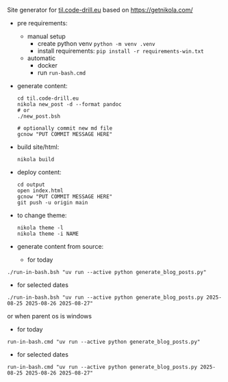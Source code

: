 Site generator for [til.code-drill.eu](http://til.code-drill.eu/) based on https://getnikola.com/
- pre requirements:
  - manual setup
    - create python venv  `python -m venv .venv`
    - install requirements: `pip install -r requirements-win.txt` 
  - automatic
    - docker
    - run `run-bash.cmd`

- generate content:
  ```
  cd til.code-drill.eu
  nikola new_post -d --format pandoc
  # or
  ./new_post.bsh
  
  # optionally commit new md file
  gcnow "PUT COMMIT MESSAGE HERE"

  ```
- build site/html:
  ```
  nikola build
  ```

- deploy content:
  ```
  cd output
  open index.html
  gcnow "PUT COMMIT MESSAGE HERE"
  git push -u origin main
  ```
  
- to change theme:
  ```
  nikola theme -l
  nikola theme -i NAME
  ```

- generate content from source:
  - for today
```shell
./run-in-bash.bsh "uv run --active python generate_blog_posts.py"
```
  - for selected dates
```shell
./run-in-bash.bsh "uv run --active python generate_blog_posts.py 2025-08-25 2025-08-26 2025-08-27"
```
or when parent os is windows
  - for today
```shell
run-in-bash.cmd "uv run --active python generate_blog_posts.py"
```
  - for selected dates
```shell
run-in-bash.cmd "uv run --active python generate_blog_posts.py 2025-08-25 2025-08-26 2025-08-27"
```

